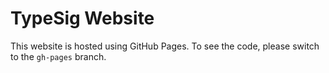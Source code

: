 # TypeSig Website
This website is hosted using GitHub Pages. To see the code, please switch to the `gh-pages` branch.
